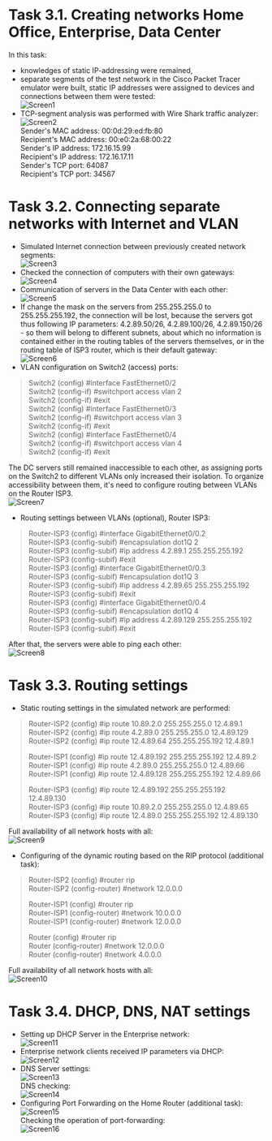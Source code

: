 # Task 3.1. Creating networks Home Office, Enterprise, Data Center  
 In this task:  
 - knowledges of static IP-addressing were remained,  
 - separate segments of the test network in the Cisco Packet Tracer emulator were built, static IP addresses were assigned to devices and connections between them were tested:  
 ![Screen1](./task_images/Screenshot_1.png)  
 - TCP-segment analysis was performed with Wire Shark traffic analyzer:  
 ![Screen2](./task_images/Screenshot_2.png)  
 Sender's MAC address: 00:0d:29:ed:fb:80  
 Recipient's MAC address: 00:e0:2a:68:00:22  
 Sender's IP address: 172.16.15.99  
 Recipient's IP address: 172.16.17.11  
 Sender's TCP port: 64087  
 Recipient's TCP port: 34567  

# Task 3.2. Connecting separate networks with Internet and VLAN  
 - Simulated Internet connection between previously created network segments:  
 ![Screen3](./task_images/Screenshot_3.png)  
 - Checked the connection of computers with their own gateways:  
 ![Screen4](./task_images/Screenshot_4.png)  
 - Communication of servers in the Data Center with each other:  
 ![Screen5](./task_images/Screenshot_5.png)  
 - If change the mask on the servers from 255.255.255.0 to 255.255.255.192, the connection will be lost, because the servers got thus following IP parameters: 4.2.89.50/26, 4.2.89.100/26, 4.2.89.150/26 - so them will belong to different subnets, about which no information is contained either in the routing tables of the servers themselves, or in the routing table of ISP3 router, which is their default gateway:  
 ![Screen6](./task_images/Screenshot_6.png)  
 - VLAN configuration on Switch2 (access) ports:  

 > Switch2 (config) #interface FastEthernet0/2  
 > Switch2 (config-if) #switchport access vlan 2  
 > Switch2 (config-if) #exit  
 > Switch2 (config) #interface FastEthernet0/3  
 > Switch2 (config-if) #switchport access vlan 3  
 > Switch2 (config-if) #exit  
 > Switch2 (config) #interface FastEthernet0/4  
 > Switch2 (config-if) #switchport access vlan 4  
 > Switch2 (config-if) #exit  

 The DC servers still remained inaccessible to each other, as assigning ports on the Switch2 to different VLANs only increased their isolation. To organize accessibility between them, it's need to configure routing between VLANs on the Router ISP3.  
 ![Screen7](./task_images/Screenshot_7.png)  
 - Routing settings between VLANs (optional), Router ISP3:  

 > Router-ISP3 (config) #interface GigabitEthernet0/0.2  
 > Router-ISP3 (config-subif) #encapsulation dot1Q 2  
 > Router-ISP3 (config-subif) #ip address 4.2.89.1 255.255.255.192  
 > Router-ISP3 (config-subif) #exit  
 > Router-ISP3 (config) #interface GigabitEthernet0/0.3  
 > Router-ISP3 (config-subif) #encapsulation dot1Q 3  
 > Router-ISP3 (config-subif) #ip address 4.2.89.65 255.255.255.192  
 > Router-ISP3 (config-subif) #exit  
 > Router-ISP3 (config) #interface GigabitEthernet0/0.4  
 > Router-ISP3 (config-subif) #encapsulation dot1Q 4  
 > Router-ISP3 (config-subif) #ip address 4.2.89.129 255.255.255.192  
 > Router-ISP3 (config-subif) #exit  

 After that, the servers were able to ping each other:  
 ![Screen8](./task_images/Screenshot_8.png)  

# Task 3.3. Routing settings  
 - Static routing settings in the simulated network are performed:  

 > Router-ISP2 (config) #ip route 10.89.2.0 255.255.255.0 12.4.89.1  
 > Router-ISP2 (config) #ip route 4.2.89.0 255.255.255.0 12.4.89.129  
 > Router-ISP2 (config) #ip route 12.4.89.64 255.255.255.192 12.4.89.1  
 >  
 > Router-ISP1 (config) #ip route 12.4.89.192 255.255.255.192 12.4.89.2  
 > Router-ISP1 (config) #ip route 4.2.89.0 255.255.255.0 12.4.89.66  
 > Router-ISP1 (config) #ip route 12.4.89.128 255.255.255.192 12.4.89.66  
 >  
 > Router-ISP3 (config) #ip route 12.4.89.192 255.255.255.192 12.4.89.130  
 > Router-ISP3 (config) #ip route 10.89.2.0 255.255.255.0 12.4.89.65  
 > Router-ISP3 (config) #ip route 12.4.89.0 255.255.255.192 12.4.89.130  

 Full availability of all network hosts with all:  
 ![Screen9](./task_images/Screenshot_9.png)  

 - Configuring of the dynamic routing based on the RIP protocol (additional task):  

 > Router-ISP2 (config) #router rip  
 > Router-ISP2 (config-router) #network 12.0.0.0  
 >  
 > Router-ISP1 (config) #router rip  
 > Router-ISP1 (config-router) #network 10.0.0.0  
 > Router-ISP1 (config-router) #network 12.0.0.0  
 >  
 > Router (config) #router rip  
 > Router (config-router) #network 12.0.0.0  
 > Router (config-router) #network 4.0.0.0  

 Full availability of all network hosts with all:  
 ![Screen10](./task_images/Screenshot_10.png)  

# Task 3.4. DHCP, DNS, NAT settings  
 - Setting up DHCP Server in the Enterprise network:  
 ![Screen11](./task_images/Screenshot_11.png)  
 - Enterprise network clients received IP parameters via DHCP:  
 ![Screen12](./task_images/Screenshot_12.png)  
 - DNS Server settings:  
 ![Screen13](./task_images/Screenshot_13.png)  
 DNS checking:  
 ![Screen14](./task_images/Screenshot_14.png)  
 - Configuring Port Forwarding on the Home Router (additional task):  
 ![Screen15](./task_images/Screenshot_15.png)  
 Checking the operation of port-forwarding:  
 ![Screen16](./task_images/Screenshot_16.png)  
